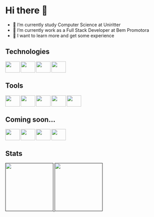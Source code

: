 # Hi there 👋
-   🌱 I’m currently study Computer Science at Uniritter
-   📌 I’m currently work as a Full Stack Developer at Bem Promotora
-   🔭 I want to learn more and get some experience

<h2>Technologies</h2>
<div>
  <img align="left" height="35" width="45" src="https://cdn.jsdelivr.net/gh/devicons/devicon/icons/csharp/csharp-original.svg" style="max-width: 100%;"/>
  <img align="left" height="35" width="45" src="https://cdn.jsdelivr.net/gh/devicons/devicon/icons/dotnetcore/dotnetcore-original.svg" style="max-width: 100%;"/>
  <img align="left" height="35" width="45" src="https://cdn.jsdelivr.net/gh/devicons/devicon/icons/html5/html5-original.svg" style="max-width: 100%;"/>
  <img align="left" height="35" width="45" src="https://cdn.jsdelivr.net/gh/devicons/devicon/icons/css3/css3-original.svg" style="max-width: 100%;"/>   
</div><br><br>

<h2>Tools</h2>
<div>
  <img align="left" height="35" width="45" src="https://cdn.jsdelivr.net/gh/devicons/devicon/icons/ubuntu/ubuntu-plain.svg" style="max-width: 100%;"/>
  <img align="left" height="35" width="45" src="https://cdn.jsdelivr.net/gh/devicons/devicon/icons/vscode/vscode-original.svg" style="max-width: 100%;"/>
  <img align="left" height="35" width="45" src="https://cdn.jsdelivr.net/gh/devicons/devicon/icons/git/git-original.svg" style="max-width: 100%;"/>
  <img align="left" height="35" width="45" src="https://cdn.jsdelivr.net/gh/devicons/devicon/icons/docker/docker-original.svg" style="max-width: 100%;"/>
  <img align="left" height="35" width="45" src="https://cdn.jsdelivr.net/gh/devicons/devicon/icons/jira/jira-original-wordmark.svg" style="max-width: 100%;"/>
</div><br><br>

<h2>Coming soon...</h2>
<div>
  <img align="left" height="35" width="45" src="https://cdn.jsdelivr.net/gh/devicons/devicon/icons/javascript/javascript-original.svg" style="max-width: 100%;"/>
  <img align="left" height="35" width="45" src="https://cdn.jsdelivr.net/gh/devicons/devicon/icons/typescript/typescript-original.svg" style="max-width: 100%;"/>
  <img align="left" height="35" width="45" src="https://cdn.jsdelivr.net/gh/devicons/devicon/icons/react/react-original.svg" style="max-width: 100%;"/>
  <img align="left" height="35" width="45" src="https://cdn.jsdelivr.net/gh/devicons/devicon/icons/azure/azure-original.svg" style="max-width: 100%;"/>
</div><br><br>

<h2>Stats</h2>
<div>
  <a href "https://github.com/Leotrein">
    <img height="150" src="https://github-readme-stats.vercel.app/api?username=Leotrein&hide=contribs,prs&count_private=true&include_all_commits=true&show_icons=true&theme=dracula&icon_color=DAD3AF&hide_border=true&border_radius=15&bg_color=0d1117" style="max-width: 100%;"/>
    <img height="150" src="https://github-readme-stats.vercel.app/api/top-langs?username=Leotrein&count_private=true&include_all_commits=true&hide=c%23&langs_count=6&show_icons=true&theme=dracula&icon_color=DAD3AF&layout=compact&hide_border=true&border_radius=15&bg_color=0d1117" style="max-width: 100%;"/>
  </a>
</div>
